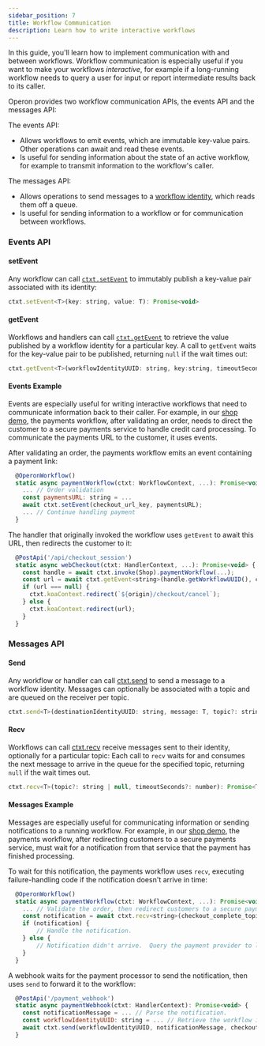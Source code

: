 ```yaml
---
sidebar_position: 7
title: Workflow Communication
description: Learn how to write interactive workflows
---
```


In this guide, you'll learn how to implement communication with and between workflows.
Workflow communication is especially useful if you want to make your workflows _interactive_, for example if a long-running workflow needs to query a user for input or report intermediate results back to its caller.

Operon provides two workflow communication APIs, the events API and the messages API:

The events API:
- Allows workflows to emit events, which are immutable key-value pairs.  Other operations can await and read these events.
- Is useful for sending information about the state of an active workflow, for example to transmit information to the workflow's caller.

The messages API:
- Allows operations to send messages to a [workflow identity](./workflow-tutorial#workflow-identity), which reads them off a queue.
- Is useful for sending information to a workflow or for communication between workflows.

### Events API

#### setEvent

Any workflow can call [`ctxt.setEvent`](..) to immutably publish a key-value pair associated with its identity:

```javascript
ctxt.setEvent<T>(key: string, value: T): Promise<void>
```

#### getEvent

Workflows and handlers can call [`ctxt.getEvent`](..) to retrieve the value published by a workflow identity for a particular key.
A call to `getEvent` waits for the key-value pair to be published, returning `null` if the wait times out:

```javascript
ctxt.getEvent<T>(workflowIdentityUUID: string, key:string, timeoutSeconds: number);
```

#### Events Example

Events are especially useful for writing interactive workflows that need to communicate information back to their caller.
For example, in our [shop demo](..), the payments workflow, after validating an order, needs to direct the customer to a secure payments service to handle credit card processing.
To communicate the payments URL to the customer, it uses events.

After validating an order, the payments workflow emits an event containing a payment link:

```javascript
  @OperonWorkflow()
  static async paymentWorkflow(ctxt: WorkflowContext, ...): Promise<void> {
    ... // Order validation
    const paymentsURL: string = ...
    await ctxt.setEvent(checkout_url_key, paymentsURL);
    ... // Continue handling payment
  }
```

The handler that originally invoked the workflow uses `getEvent` to await this URL, then redirects the customer to it:

```javascript
  @PostApi('/api/checkout_session')
  static async webCheckout(ctxt: HandlerContext, ...): Promise<void> {
    const handle = await ctxt.invoke(Shop).paymentWorkflow(...);
    const url = await ctxt.getEvent<string>(handle.getWorkflowUUID(), checkout_url_key);
    if (url === null) {
      ctxt.koaContext.redirect(`${origin}/checkout/cancel`);
    } else {
      ctxt.koaContext.redirect(url);
    }
  }
```

### Messages API

#### Send

Any workflow or handler can call [ctxt.send](..) to send a message to a workflow identity.
Messages can optionally be associated with a topic and are queued on the receiver per topic.

```javascript
ctxt.send<T>(destinationIdentityUUID: string, message: T, topic?: string | null): Promise<void>;
```

#### Recv

Workflows can call [ctxt.recv](..) receive messages sent to their identity, optionally for a particular topic:
Each call to `recv` waits for and consumes the next message to arrive in the queue for the specified topic, returning `null` if the wait times out.

```javascript
ctxt.recv<T>(topic?: string | null, timeoutSeconds?: number): Promise<T | null>
```

#### Messages Example

Messages are especially useful for communicating information or sending notifications to a running workflow.
For example, in our [shop demo](..), the payments workflow, after redirecting customers to a secure payments service, must wait for a notification from that service that the payment has finished processing.

To wait for this notification, the payments workflow uses `recv`, executing failure-handling code if the notification doesn't arrive in time:

```javascript
  @OperonWorkflow()
  static async paymentWorkflow(ctxt: WorkflowContext, ...): Promise<void> {
    ... // Validate the order, then redirect customers to a secure payments service.
    const notification = await ctxt.recv<string>(checkout_complete_topic, timeout);
    if (notification) {
        // Handle the notification.
    } else {
        // Notification didn't arrive.  Query the payment provider to learn the state of the payment.
    }
  }
```

A webhook waits for the payment processor to send the notification, then uses `send` to forward it to the workflow:

```javascript
  @PostApi('/payment_webhook')
  static async paymentWebhook(ctxt: HandlerContext): Promise<void> {
    const notificationMessage = ... // Parse the notification.
    const workflowIdentityUUID: string = ... // Retrieve the workflow identity from notification metadata.
    await ctxt.send(workflowIdentityUUID, notificationMessage, checkout_complete_topic);
  }
  ```